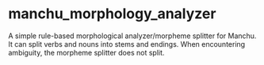 # manchu_morphology_analyzer
A simple rule-based morphological analyzer/morpheme splitter for Manchu. It can split verbs and nouns into stems and endings. When encountering ambiguity, the morpheme splitter does not split.

